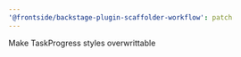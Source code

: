 ```yaml
---
'@frontside/backstage-plugin-scaffolder-workflow': patch
---
```


Make TaskProgress styles overwrittable
